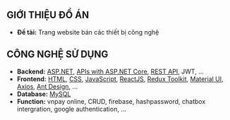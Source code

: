 ## GIỚI THIỆU ĐỒ ÁN

- **Đề tài:** Trang website bán các thiết bị công nghệ

## CÔNG NGHỆ SỬ DỤNG

- **Backend:** [ASP.NET](https://dotnet.microsoft.com/en-us/apps/aspnet), [APIs with ASP.NET Core](https://dotnet.microsoft.com/en-us/apps/aspnet/apis), [REST API](https://restfulapi.net/), JWT, ...  
- **Frontend:** [HTML](https://developer.mozilla.org/en-US/docs/Web/HTML), [CSS](https://developer.mozilla.org/en-US/docs/Web/CSS), [JavaScript](https://www.javascript.com/), [ReactJS](https://reactjs.org/), [Redux Toolkit](https://redux-toolkit.js.org/), [Material UI](https://mui.com/),  [Axios](https://axios-http.com/docs/intro), [Ant Design](https://ant.design/), ...
- **Database:** [MySQL](https://www.mysql.com/)
- **Function:** vnpay online, CRUD, firebase, hashpassword, chatbox intergration, google authentication, ...
